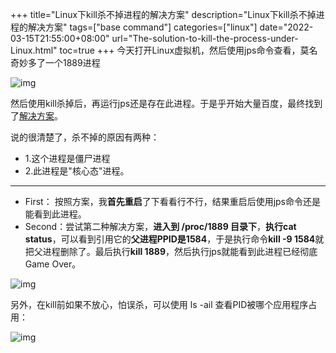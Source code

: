 +++
title="Linux下kill杀不掉进程的解决方案"
description="Linux下kill杀不掉进程的解决方案"
tags=["base command"]
categories=["linux"]
date="2022-03-15T21:55:00+08:00" 
url="The-solution-to-kill-the-process-under-Linux.html"
toc=true
+++
今天打开Linux虚拟机，然后使用jps命令查看，莫名奇妙多了一个1889进程

![img](https://cdn.jsdelivr.net/gh/chen-xing/figure_bed/images/20201218094240.png)

 然后使用kill杀掉后，再运行jps还是存在此进程。于是乎开始大量百度，最终找到了[解决方案](https://blog.csdn.net/lemontree1945/article/details/79169178)。

 说的很清楚了，杀不掉的原因有两种：

+ 1.这个进程是僵尸进程 
+ 2.此进程是"核心态"进程。

---

- First： 按照方案，我**首先重启**了下看看行不行，结果重启后使用jps命令还是能看到此进程。
- Second：尝试第二种解决方案，**进入到 /proc/1889 目录下**，**执行cat status**，可以看到引用它的**父进程PPID是1584**，于是执行命令**kill -9 1584**就把父进程删除了。最后执行**kill 1889**，然后执行jps就能看到此进程已经彻底Game Over。

![img](https://cdn.jsdelivr.net/gh/chen-xing/figure_bed/images/20201218094246.png)

另外，在kill前如果不放心，怕误杀，可以使用 ls -ail 查看PID被哪个应用程序占用：

![img](https://cdn.jsdelivr.net/gh/chen-xing/figure_bed/images/20201218094248.png)

